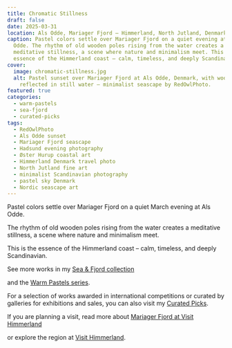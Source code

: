 ```yaml
---
title: Chromatic Stillness
draft: false
date: 2025-03-31
location: Als Odde, Mariager Fjord – Himmerland, North Jutland, Denmark
caption: Pastel colors settle over Mariager Fjord on a quiet evening at Als
  Odde. The rhythm of old wooden poles rising from the water creates a
  meditative stillness, a scene where nature and minimalism meet. This is the
  essence of the Himmerland coast – calm, timeless, and deeply Scandinavian.
cover:
  image: chromatic-stillness.jpg
  alt: Pastel sunset over Mariager Fjord at Als Odde, Denmark, with wooden poles
    reflected in still water – minimalist seascape by RedOwlPhoto.
featured: true
categories:
  - warm-pastels
  - sea-fjord
  - curated-picks
tags:
  - RedOwlPhoto
  - Als Odde sunset
  - Mariager Fjord seascape
  - Hadsund evening photography
  - Øster Hurup coastal art
  - Himmerland Denmark travel photo
  - North Jutland fine art
  - minimalist Scandinavian photography
  - pastel sky Denmark
  - Nordic seascape art
---
```

Pastel colors settle over Mariager Fjord on a quiet March evening at Als Odde.

The rhythm of old wooden poles rising from the water creates a meditative stillness, a scene where nature and minimalism meet.

This is the essence of the Himmerland coast – calm, timeless, and deeply Scandinavian.

See more works in my [Sea & Fjord collection](https://redowlphoto.dk/categories/sea-fjord/?utm_source=chatgpt.com)

and the [Warm Pastels series](https://redowlphoto.dk/categories/warm-pastels/?utm_source=chatgpt.com).

For a selection of works awarded in international competitions or curated by galleries for exhibitions and sales, you can also visit my [Curated Picks](https://redowlphoto.dk/categories/curated-picks/?utm_source=chatgpt.com).

If you are planning a visit, read more about [Mariager Fjord at Visit Himmerland](https://www.visithimmerland.dk/himmerland/planlaeg-din-tur/mariager-fjord-gdk1098491?utm_source=chatgpt.com)

or explore the region at [Visit Himmerland](https://www.visithimmerland.dk?utm_source=chatgpt.com).

<!--more-->  

